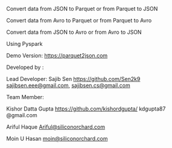 Convert data from JSON to Parquet or from Parquet to JSON

Convert data from Avro to Parquet or from Parquet to Avro

Convert data from JSON to Avro or from Avro to JSON

Using Pyspark 

Demo Version: https://parquet2json.com


Developed by :


Lead Developer: Sajib Sen https://github.com/Sen2k9 sajibsen.eee@gmail.com, sajibsen.cs@gmail.com

Team Member:

Kishor Datta Gupta https://github.com/kishordgupta/ kdgupta87 @gmail.com

Ariful Haque Ariful@siliconorchard.com

Moin U Hasan moin@siliconorchard.com
